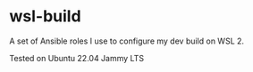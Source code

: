 # wsl-build

A set of Ansible roles I use to configure my dev build on WSL 2.

Tested on Ubuntu 22.04 Jammy LTS

